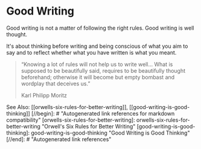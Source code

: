 # Good Writing

Good writing is not a matter of following the right rules. Good writing is well thought.

It's about thinking before writing and being conscious of what you aim to say and to reflect whether what you have written is what you meant.

> “Knowing a lot of rules will not help us to write well… What is supposed to be beautifully said, requires to be beautifully thought beforehand; otherwise it will become but empty bombast and wordplay that deceives us.” 
> 
> Karl Philipp Moritz


See Also: [[orwells-six-rules-for-better-writing]], [[good-writing-is-good-thinking]]
[//begin]: # "Autogenerated link references for markdown compatibility"
[orwells-six-rules-for-better-writing]: orwells-six-rules-for-better-writing "Orwell's Six Rules for Better Writing"
[good-writing-is-good-thinking]: good-writing-is-good-thinking "Good Writing is Good Thinking"
[//end]: # "Autogenerated link references"
